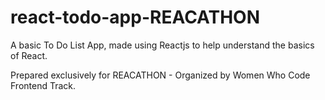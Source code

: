 # react-todo-app-REACATHON
A basic To Do List App, made using Reactjs to help understand the basics of React.

Prepared exclusively for REACATHON - Organized by Women Who Code Frontend Track.

